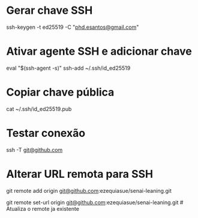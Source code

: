# Gerar chave SSH
ssh-keygen -t ed25519 -C "phd.esantos@gmail.com"

# Ativar agente SSH e adicionar chave
eval "$(ssh-agent -s)"
ssh-add ~/.ssh/id_ed25519

# Copiar chave pública
cat ~/.ssh/id_ed25519.pub

# Testar conexão
ssh -T git@github.com

# Alterar URL remota para SSH
git remote add origin git@github.com:ezequiasue/senai-leaning.git

git remote set-url origin git@github.com:ezequiasue/senai-leaning.git # Atualiza o remote ja existente
